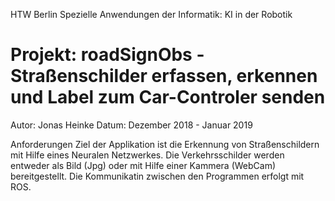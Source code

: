 HTW Berlin
Spezielle Anwendungen der Informatik: KI in der Robotik
# Projekt: roadSignObs - Straßenschilder erfassen, erkennen und Label zum Car-Controler senden
Autor: Jonas Heinke
Datum: Dezember 2018 - Januar 2019

Anforderungen
Ziel der Applikation ist die Erkennung von Straßenschildern mit Hilfe eines Neuralen Netzwerkes. Die Verkehrsschilder werden entweder als Bild (Jpg) oder mit Hilfe einer Kammera (WebCam) bereitgestellt. Die Kommunikatin zwischen den Programmen erfolgt mit ROS.
